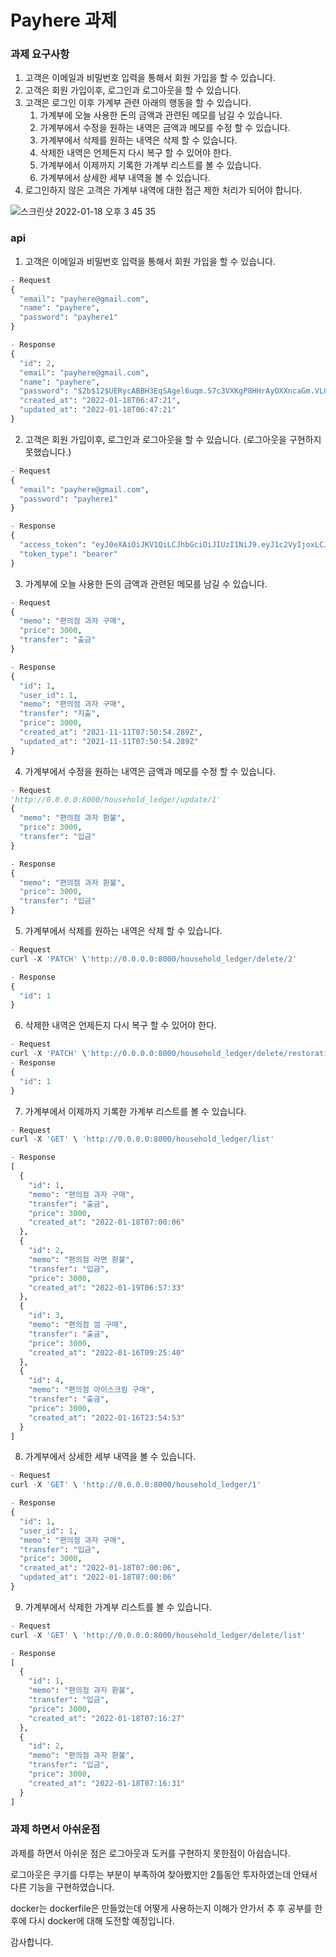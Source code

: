 # Payhere 과제

### 과제 요구사항

1. 고객은 이메일과 비밀번호 입력을 통해서 회원 가입을 할 수 있습니다. 
2. 고객은 회원 가입이후, 로그인과 로그아웃을 할 수 있습니다. 
3. 고객은 로그인 이후 가계부 관련 아래의 행동을 할 수 있습니다. 
    1. 가계부에 오늘 사용한 돈의 금액과 관련된 메모를 남길 수 있습니다. 
    2. 가계부에서 수정을 원하는 내역은 금액과 메모를 수정 할 수 있습니다. 
    3. 가계부에서 삭제를 원하는 내역은 삭제 할 수 있습니다. 
    4. 삭제한 내역은 언제든지 다시 복구 할 수 있어야 한다.
    5. 가계부에서 이제까지 기록한 가계부 리스트를 볼 수 있습니다. 
    6. 가계부에서 상세한 세부 내역을 볼 수 있습니다. 
4. 로그인하지 않은 고객은 가계부 내역에 대한 접근 제한 처리가 되어야 합니다.

![스크린샷 2022-01-18 오후 3 45 35](https://user-images.githubusercontent.com/67960152/149884734-c593e35a-4256-480a-9cb7-104df21fea7b.png)

### api 
1. 고객은 이메일과 비밀번호 입력을 통해서 회원 가입을 할 수 있습니다. 
```python
- Request
{
  "email": "payhere@gmail.com",
  "name": "payhere",
  "password": "payhere1"
}

- Response
{
  "id": 2,
  "email": "payhere@gmail.com",
  "name": "payhere",
  "password": "$2b$12$UERycABBH3EqSAgel6uqm.S7c3VXKgP8HHrAyOXXncaGm.VL0Q136",
  "created_at": "2022-01-18T06:47:21",
  "updated_at": "2022-01-18T06:47:21"
}
```
2. 고객은 회원 가입이후, 로그인과 로그아웃을 할 수 있습니다. (로그아웃을 구현하지 못했습니다.)
```python
- Request
{
  "email": "payhere@gmail.com",
  "password": "payhere1"
}

- Response
{
  "access_token": "eyJ0eXAiOiJKV1QiLCJhbGciOiJIUzI1NiJ9.eyJ1c2VyIjoxLCJleHAiOjE2NDI0OTIxNjV9.YUwzg7nm2dpFVPVRt05ELUIULsdn75kfiA_LPv4XAdM",
  "token_type": "bearer"
}
```
3. 가계부에 오늘 사용한 돈의 금액과 관련된 메모를 남길 수 있습니다.
```python
- Request
{
  "memo": "편의점 과자 구매",
  "price": 3000,
  "transfer": "출금"
}

- Response
{
  "id": 1,
  "user_id": 1,
  "memo": "편의점 과자 구매",
  "transfer": "지출",
  "price": 3000,
  "created_at": "2021-11-11T07:50:54.289Z",
  "updated_at": "2021-11-11T07:50:54.289Z"
}
```
4. 가계부에서 수정을 원하는 내역은 금액과 메모를 수정 할 수 있습니다. 
```python
- Request
'http://0.0.0.0:8000/household_ledger/update/1'
{
  "memo": "편의점 과자 환불",
  "price": 3000,
  "transfer": "입금"
}

- Response
{
  "memo": "편의점 과자 환불",
  "price": 3000,
  "transfer": "입금"
}

```
5. 가계부에서 삭제를 원하는 내역은 삭제 할 수 있습니다.
```python
- Request
curl -X 'PATCH' \'http://0.0.0.0:8000/household_ledger/delete/2'

- Response
{
  "id": 1
}
```
6. 삭제한 내역은 언제든지 다시 복구 할 수 있어야 한다.
```python
- Request
curl -X 'PATCH' \'http://0.0.0.0:8000/household_ledger/delete/restoration/1'
- Response
{
  "id": 1
}
```
7. 가계부에서 이제까지 기록한 가계부 리스트를 볼 수 있습니다.
```python
- Request
curl -X 'GET' \ 'http://0.0.0.0:8000/household_ledger/list'

- Response
[
  {
    "id": 1,
    "memo": "편의점 과자 구매",
    "transfer": "출금",
    "price": 3000,
    "created_at": "2022-01-18T07:00:06"
  },
  {
    "id": 2,
    "memo": "편의점 라면 환불",
    "transfer": "입금",
    "price": 3000,
    "created_at": "2022-01-19T06:57:33"
  },
  {
    "id": 3,
    "memo": "편의점 껌 구매",
    "transfer": "출금",
    "price": 3000,
    "created_at": "2022-01-16T09:25:40"
  },
  {
    "id": 4,
    "memo": "편의점 아이스크림 구매",
    "transfer": "출금",
    "price": 3000,
    "created_at": "2022-01-16T23:54:53"
  }
]
```
8. 가계부에서 상세한 세부 내역을 볼 수 있습니다. 
```python
- Request
curl -X 'GET' \ 'http://0.0.0.0:8000/household_ledger/1'

- Response
{
  "id": 1,
  "user_id": 1,
  "memo": "편의점 과자 구매",
  "transfer": "입금",
  "price": 3000,
  "created_at": "2022-01-18T07:00:06",
  "updated_at": "2022-01-18T07:00:06"
}

```
9. 가계부에서 삭제한 가계부 리스트를 볼 수 있습니다. 
```python
- Request
curl -X 'GET' \ 'http://0.0.0.0:8000/household_ledger/delete/list'

- Response
[
  {
    "id": 1,
    "memo": "편의점 과자 환불",
    "transfer": "입금",
    "price": 3000,
    "created_at": "2022-01-18T07:16:27"
  },
  {
    "id": 2,
    "memo": "편의점 과자 환불",
    "transfer": "입금",
    "price": 3000,
    "created_at": "2022-01-18T07:16:31"
  }
]
```
### 과제 하면서 아쉬운점
과제를 하면서 아쉬운 점은 로그아웃과 도커를 구현하지 못한점이 아쉽습니다. 

로그아웃은 쿠기를 다루는 부분이 부족하여 찾아봤지만 2틀동안 투자하였는데 안돼서 다른 기능을 구현하였습니다. 

docker는 dockerfile은 만들었는데 어떻게 사용하는지 이해가 안가서 추 후 공부를 한 후에 다시 docker에 대해 도전할 예정입니다. 

감사합니다. 
